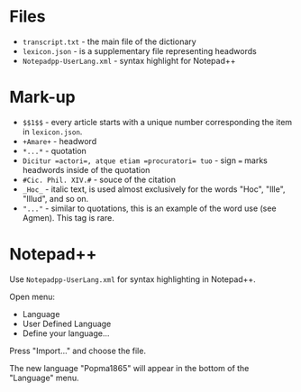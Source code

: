 # Files

* `transcript.txt` - the main file of the dictionary
* `lexicon.json` - is a supplementary file representing headwords
* `Notepadpp-UserLang.xml` - syntax highlight for Notepad++


# Mark-up

* `$$1$$` - every article starts with a unique number corresponding the item in `lexicon.json`.
* `+Amare+` - headword
* `*...*` - quotation
* `Dicitur =actori=, atque etiam =procuratori= tuo` - sign `=` marks headwords inside of the quotation
* `#Cic. Phil. XIV.#` - souce of the citation
* `_Hoc_` - italic text, is used almost exclusively for the words "Hoc", "Ille", "Illud", and so on.
* `"..."` - similar to quotations, this is an example of the word use (see Agmen). This tag is rare.


# Notepad++

Use `Notepadpp-UserLang.xml` for syntax highlighting in Notepad++.

Open menu:

- Language
- User Defined Language
- Define your language...

Press "Import..." and choose the file.

The new language "Popma1865" will appear in the bottom of the "Language" menu.

